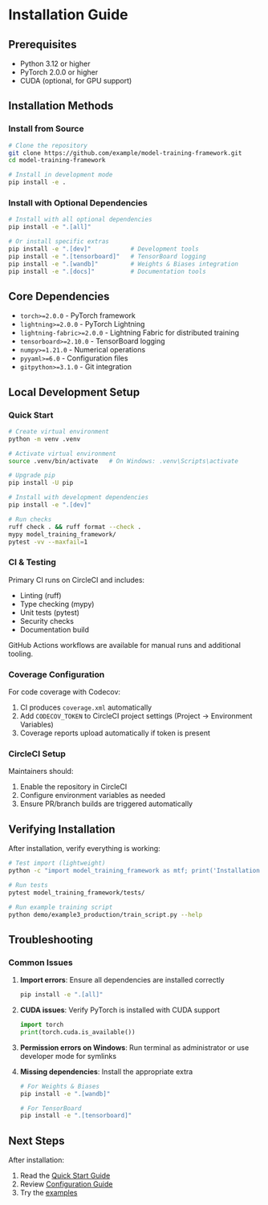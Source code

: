 # Installation Guide

## Prerequisites

- Python 3.12 or higher
- PyTorch 2.0.0 or higher
- CUDA (optional, for GPU support)

## Installation Methods

### Install from Source

```bash
# Clone the repository
git clone https://github.com/example/model-training-framework.git
cd model-training-framework

# Install in development mode
pip install -e .
```

### Install with Optional Dependencies

```bash
# Install with all optional dependencies
pip install -e ".[all]"

# Or install specific extras
pip install -e ".[dev]"           # Development tools
pip install -e ".[tensorboard]"   # TensorBoard logging
pip install -e ".[wandb]"         # Weights & Biases integration
pip install -e ".[docs]"          # Documentation tools
```

## Core Dependencies

- `torch>=2.0.0` - PyTorch framework
- `lightning>=2.0.0` - PyTorch Lightning
- `lightning-fabric>=2.0.0` - Lightning Fabric for distributed training
- `tensorboard>=2.10.0` - TensorBoard logging
- `numpy>=1.21.0` - Numerical operations
- `pyyaml>=6.0` - Configuration files
- `gitpython>=3.1.0` - Git integration

## Local Development Setup

### Quick Start

```bash
# Create virtual environment
python -m venv .venv

# Activate virtual environment
source .venv/bin/activate   # On Windows: .venv\Scripts\activate

# Upgrade pip
pip install -U pip

# Install with development dependencies
pip install -e ".[dev]"

# Run checks
ruff check . && ruff format --check .
mypy model_training_framework/
pytest -vv --maxfail=1
```

### CI & Testing

Primary CI runs on CircleCI and includes:

- Linting (ruff)
- Type checking (mypy)
- Unit tests (pytest)
- Security checks
- Documentation build

GitHub Actions workflows are available for manual runs and additional tooling.

### Coverage Configuration

For code coverage with Codecov:

1. CI produces `coverage.xml` automatically
2. Add `CODECOV_TOKEN` to CircleCI project settings (Project → Environment Variables)
3. Coverage reports upload automatically if token is present

### CircleCI Setup

Maintainers should:

1. Enable the repository in CircleCI
2. Configure environment variables as needed
3. Ensure PR/branch builds are triggered automatically

## Verifying Installation

After installation, verify everything is working:

```bash
# Test import (lightweight)
python -c "import model_training_framework as mtf; print('Installation successful, version:', getattr(mtf, '__version__', 'unknown'))"

# Run tests
pytest model_training_framework/tests/

# Run example training script
python demo/example3_production/train_script.py --help
```

## Troubleshooting

### Common Issues

1. **Import errors**: Ensure all dependencies are installed correctly

   ```bash
   pip install -e ".[all]"
   ```

2. **CUDA issues**: Verify PyTorch is installed with CUDA support

   ```python
   import torch
   print(torch.cuda.is_available())
   ```

3. **Permission errors on Windows**: Run terminal as administrator or use developer mode for symlinks

4. **Missing dependencies**: Install the appropriate extra

   ```bash
   # For Weights & Biases
   pip install -e ".[wandb]"

   # For TensorBoard
   pip install -e ".[tensorboard]"
   ```

## Next Steps

After installation:

1. Read the [Quick Start Guide](QUICKSTART.md)
2. Review [Configuration Guide](CONFIGURATION.md)
3. Try the [examples](../demo/example3_production/)
